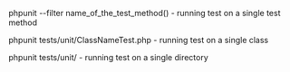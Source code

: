 phpunit --filter name_of_the_test_method()
    - running test on a single test method

phpunit tests/unit/ClassNameTest.php
    - running test on a single class

phpunit tests/unit/
    - running test on a single directory